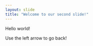 ```yaml
---
layout: slide
title: "Welcome to our second slide!"
---
```

Hello world!

Use the left arrow to go back!
